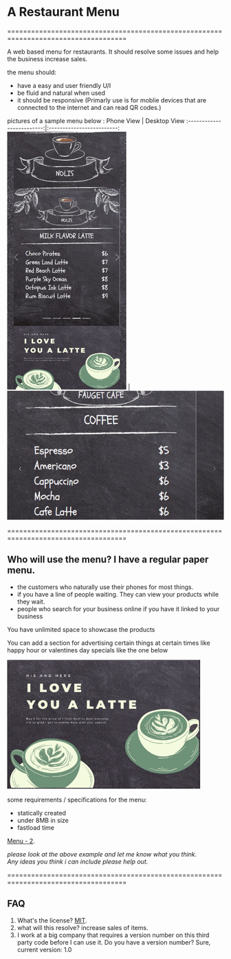 # A Restaurant Menu
====================================================================================

A web based menu for restaurants.  It should resolve some issues and help the business increase sales.

the menu should:

- have a easy and user friendly U/I
- be fluid and natural when used
- it should be responsive (Primarly use is for moblie devices that are connected to the internet and can read QR codes.)

</hr>

pictures of a sample menu below :
Phone View             |  Desktop View
:-------------------------:|:-------------------------:
<img src="_menus.html.png" alt="view of menu" title="phone view" height="600"/>  |  <img src="_desktop_menus.html.png" alt="view of menu 2" title="phone view" height="300"/>


====================================================================================
## Who will use the menu? I have a regular paper menu.

- the customers who naturally use their phones for most things.
- if you have a line of people waiting. They can view your products while they wait.
- people who search for your business online if you have it linked to your business

You have unlimited space to showcase the products 

You can add a section for advertising certain things at certain times like happy hour or valentines day specials like the one below

<img src="menuItems/adSectionanim.png" alt="view of menu 2" title="phone view" height="300"/>

<br>

some requirements / specifications for the menu:
- statically created
- under 8MB in size
- fastload time 

</hr>

[Menu - 2](https://novaxiophi.github.io/restaurantMenu/).



_please look at the above example and let me know what you think. <br> Any ideas you think i can include please help out._

====================================================================================
## FAQ

1. What's the license? 
    [MIT](http://en.wikipedia.org/wiki/MIT_License).
2. what will this resolve?
    increase sales of items.
3. I work at a big company that requires a version number on this third party code before I can use it. Do you have a version number?
    Sure, current version: 1.0
